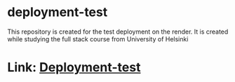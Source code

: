 # deployment-test
This repository is created for the test deployment on the render. It is created while studying the full stack course from University of Helsinki

# Link: [Deployment-test](https://deployment-test-adz8.onrender.com)
